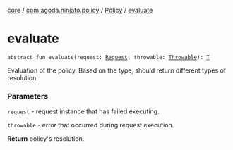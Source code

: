 [core](../../index.md) / [com.agoda.ninjato.policy](../index.md) / [Policy](index.md) / [evaluate](./evaluate.md)

# evaluate

`abstract fun evaluate(request: `[`Request`](../../com.agoda.ninjato.http/-request/index.md)`, throwable: `[`Throwable`](https://kotlinlang.org/api/latest/jvm/stdlib/kotlin/-throwable/index.html)`): `[`T`](index.md#T)

Evaluation of the policy. Based on the type, should return different types of resolution.

### Parameters

`request` - request instance that has failed executing.

`throwable` - error that occurred during request execution.

**Return**
policy's resolution.

